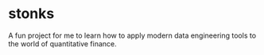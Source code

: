 # stonks
A fun project for me to learn how to apply modern data engineering tools to the world of quantitative finance.
